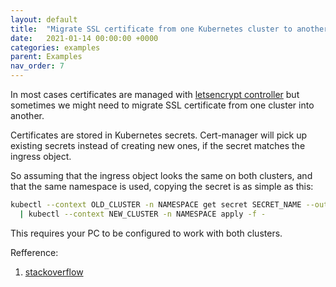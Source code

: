 ```yaml
---
layout: default
title:  "Migrate SSL certificate from one Kubernetes cluster to another"
date:   2021-01-14 00:00:00 +0000
categories: examples
parent: Examples
nav_order: 7
---
```

In most cases certificates are managed with [letsencrypt controller](https://medium.com/cloud-prodigy/configure-letsencrypt-and-cert-manager-with-kubernetes-3156981960d9) but sometimes we might need to migrate SSL certificate from one cluster into another.

Certificates are stored in Kubernetes secrets. Cert-manager will pick up existing secrets instead of creating new ones, if the secret matches the ingress object.

So assuming that the ingress object looks the same on both clusters, and that the same namespace is used, copying the secret is as simple as this:

```bash
kubectl --context OLD_CLUSTER -n NAMESPACE get secret SECRET_NAME --output yaml \
  | kubectl --context NEW_CLUSTER -n NAMESPACE apply -f -
```

This requires your PC to be configured to work with both clusters.

Refference:
1. [stackoverflow](https://stackoverflow.com/questions/65302295/move-cert-manager-certificate-to-another-kubernetes-cluster)